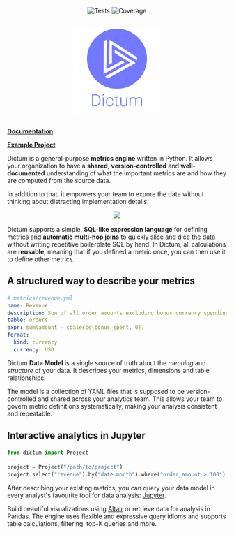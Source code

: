 <p align="center">
<img src="https://github.com/discover-labs/dictum/actions/workflows/test.yml/badge.svg?branch=master" alt="Tests" />
<img src="https://img.shields.io/codecov/c/github/discover-labs/dictum" alt="Coverage" />
</p>

<p align="center">
<img src="docs/docs/assets/dictum-logo-text.png" width="200" style="margin: 1em">
</p>


__[Documentation](https://discover-labs.github.io/dictum/)__

__[Example Project](https://github.com/discover-labs/dictum/tree/master/dictum/dictum/examples/chinook)__

Dictum is a general-purpose __metrics engine__ written in Python.
It allows your organization to have a __shared__, __version-controlled__ and
__well-documented__ understanding of what the important metrics are and
how they are computed from the source data.


In addition to that, it empowers your team to expore the data without
thinking about distracting implementation details.

<p align="center">
<img src="docs/docs/assets/demo.gif" width="600">
</p>

Dictum supports a simple, __SQL-like expression language__ for defining
metrics and __automatic multi-hop joins__ to quickly slice and dice the data
without writing repetitive boilerplate SQL by hand. In Dictum, all calculations
are __reusable__, meaning that if you defined a metric once, you can then use
it to define other metrics.


## A structured way to describe your metrics

```yaml
# metrics/revenue.yml
name: Revenue
description: Sum of all order amounts excluding bonus currency spending.
table: orders
expr: sum(amount - coalesce(bonus_spent, 0))
format:
  kind: currency
  currency: USD
```

Dictum __Data Model__ is a single source of truth about
the _meaning_ and _structure_ of your data. It describes your metrics, dimensions and table relationships.

The model is a collection of YAML files that is supposed to be version-controlled and shared across your analytics team. This allows your team to govern metric definitions systematically, making your analysis consistent and repeatable.


## Interactive analytics in Jupyter

```py
from dictum import Project

project = Project("/path/to/project")
project.select("revenue").by("date.month").where("order_amount > 100")
```

After describing your existing metrics, you can query your data model in
every analyst's favourite tool for data analysis: [Jupyter](https://jupyter.org).

Build beautiful visualizations using [Altair](https://altair-viz.github.io/) or retrieve
data for analysis in Pandas. The engine uses flexible and expressive query idioms and
supports table calculations, filtering, top-K queries and more.
